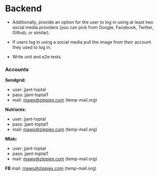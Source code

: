 # Backend

* Additionally, provide an option for the user to log in using at least two social media providers (you can pick from Google, Facebook, Twitter, Github, or similar).

* If users log in using a social media pull the image from their account they used to log in.

* Write unit and e2e tests.

### Accounts

**Sendgrid:**
* user: jjant-toptal
* pass: jjant-toptal1
* mail: mawo@zippiex.com (temp-mail.org)

**Nutrionix:**
* user: jjant-toptal
* pass: jjant-toptal1
* mail: mawo@zippiex.com (temp-mail.org)

**Mlab:**
* user: jjant-toptal
* pass: jjant-toptal1
* mail: mawo@zippiex.com (temp-mail.org)

**FB**
mail: mawo@zippiex.com (temp-mail.org)